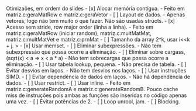 Otimizaões, em ordem do slides
    - [x] Alocar memória contígua.
        - Feito em matriz.c:geraMatRow e matriz.c:geraVetor
    - [ ] Layout de dados.
        - Apenas vetores, logo não tem muito o que fazer. Não são usadas structs.
    - [x] Acesso sem stride, row major order (linha a linha).
        - Feito em matriz.c:geraMatRow (iniciar random), matriz.c:multMatMat,
          matriz.c:multMatVet e matriz.c:prnMat
    - [ ] Tamanho da array 2^k, usar i<<k + j. >
    - [x] Usar memset.
    - [ ] Eliminar subexpressões.
        - Não tem subexpressão que possa ocorre a eliminação.
    - [ ] Eliminar sobre cargass, (sqrt(x) < a => x < a * a)
        - Não tem sobrecargas que possa ocorre a eliminação.
    - [ ] Usar tabela lookup, pequena.
        - Não precisa de tabela.
    - [ ] Evitar desvios em laços.
        - Não tem desvios nos laços.
    - [ ] Usar instruções SIMD.
    - [ ] Evitar dependência de dados em laços.
        - Não há dependência de dados.
    - [ ] Usar restrict.
    - [ ] Usar inline.
        - Feito em matriz.c:generateRandomA e matriz.c:generateRandomB. Pouco
          cache miss de instruções pois ambas as funções são inseridas no código
          apenas uma vez.
    - [ ] Evitar potências de 2.
    - [ ] Loop unrool, jam.
    - [ ] Blocking.

